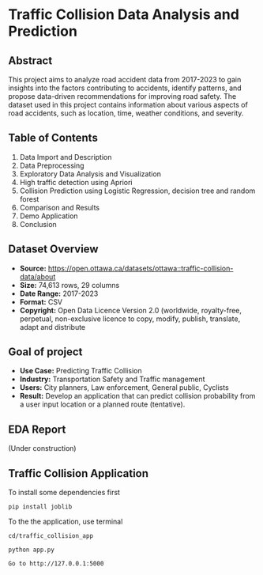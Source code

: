 # Traffic Collision Data Analysis and Prediction

## Abstract
This project aims to analyze road accident data from 2017-2023 to gain insights into the factors contributing to accidents, identify patterns, and propose data-driven recommendations for improving road safety. The dataset used in this project contains information about various aspects of road accidents, such as location, time, weather conditions, and severity.

## Table of Contents

1.   Data Import and Description
2.   Data Preprocessing
3.   Exploratory Data Analysis and Visualization
4.   High traffic detection using Apriori
6.   Collision Prediction using Logistic Regression, decision tree and random forest
7.   Comparison and Results
8.   Demo Application
8.   Conclusion

## Dataset Overview
- **Source:** https://open.ottawa.ca/datasets/ottawa::traffic-collision-data/about
- **Size:** 74,613 rows, 29 columns
- **Date Range:** 2017-2023
- **Format:** CSV
- **Copyright:** Open Data Licence Version 2.0 (worldwide, royalty-free, perpetual, non-exclusive licence to copy, modify, publish, translate, adapt and distribute


## Goal of project
- **Use Case:** Predicting Traffic Collision
- **Industry:** Transportation Safety and Traffic management
-  **Users:** City planners, Law enforcement, General public, Cyclists
- **Result:** Develop an application that can predict collision probability from a user input location or a planned route (tentative).


## EDA Report

(Under construction)


## Traffic Collision Application


To install some dependencies first
```
pip install joblib
```


To the the application, use terminal

```
cd/traffic_collision_app

python app.py

Go to http://127.0.0.1:5000
```
